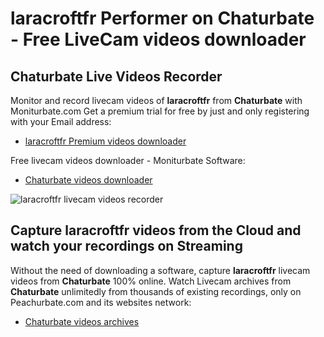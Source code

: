 # laracroftfr Performer on Chaturbate - Free LiveCam videos downloader

## Chaturbate Live Videos Recorder

Monitor and record livecam videos of **laracroftfr** from **Chaturbate** with Moniturbate.com
Get a premium trial for free by just and only registering with your Email address:
* [laracroftfr Premium videos downloader](https://moniturbate.com/request-demo-licence-key.html)

Free livecam videos downloader - Moniturbate Software:
* [Chaturbate videos downloader](https://moniturbate.com/moniturbate-download-software.html)

![laracroftfr livecam videos recorder](https://peachurnet.com/templates/moniturbate-software.png)


## Capture laracroftfr videos from the Cloud and watch your recordings on Streaming

Without the need of downloading a software, capture **laracroftfr** livecam videos from **Chaturbate** 100% online.
Watch Livecam archives from **Chaturbate** unlimitedly from thousands of existing recordings, only on Peachurbate.com and its websites network:
* [Chaturbate videos archives](https://peachurnet.com/)